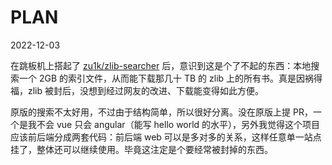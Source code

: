 PLAN
======

2022-12-03

在跳板机上搭起了 [zu1k/zlib-searcher](https://github.com/zu1k/zlib-searcher) 后，意识到这是个了不起的东西：本地搜索一个 2GB 的索引文件，从而能下载那几十 TB 的 zlib 上的所有书。真是因祸得福，zlib 被封后，没想到经过网友的改进、下载能变得如此方便。

原版的搜索不太好用，不过由于结构简单，所以很好分离。没在原版上提 PR，一个是我不会 vue 只会 angular（能写 hello world 的水平），另外我觉得这个项目应该前后端分成两套代码：前后端 web 可以是多对多的关系，这样任意单一站点挂了，整体还可以继续使用。毕竟这注定是个要经常被封掉的东西。
